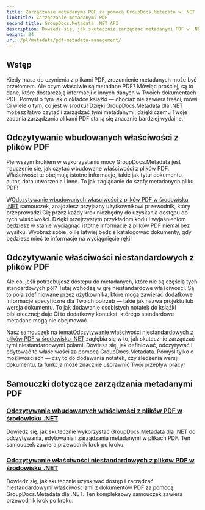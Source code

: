 ```yaml
---
title: Zarządzanie metadanymi PDF za pomocą GroupDocs.Metadata w .NET
linktitle: Zarządzanie metadanymi PDF
second_title: GroupDocs.Metadata .NET API
description: Dowiedz się, jak skutecznie zarządzać metadanymi PDF w .NET przy użyciu GroupDocs.Metadata. Ten kompleksowy przewodnik obejmuje wszystko, od dodawania, edytowania i wyodrębniania metadanych po najlepsze praktyki bezproblemowej implementacji w aplikacjach .NET.
weight: 24
url: /pl/metadata/pdf-metadata-management/
---
```

## Wstęp

Kiedy masz do czynienia z plikami PDF, zrozumienie metadanych może być przełomem. Ale czym właściwie są metadane PDF? Mówiąc prościej, są to dane, które dostarczają informacji o innych danych w Twoich dokumentach PDF. Pomyśl o tym jak o okładce książki — chociaż nie zawiera treści, mówi Ci wiele o tym, co jest w środku! Dzięki GroupDocs.Metadata dla .NET możesz łatwo czytać i zarządzać tymi metadanymi, dzięki czemu Twoje zadania zarządzania plikami PDF staną się znacznie bardziej wydajne.

## Odczytywanie wbudowanych właściwości z plików PDF

Pierwszym krokiem w wykorzystaniu mocy GroupDocs.Metadata jest nauczenie się, jak czytać wbudowane właściwości z plików PDF. Właściwości te obejmują istotne informacje, takie jak tytuł dokumentu, autor, data utworzenia i inne. To jak zaglądanie do szafy metadanych pliku PDF!

 W[Odczytywanie wbudowanych właściwości z plików PDF w środowisku .NET](./reading-built-in-properties-from-pdf/) samouczek, znajdziesz przyjazny użytkownikowi przewodnik, który przeprowadzi Cię przez każdy krok niezbędny do uzyskania dostępu do tych właściwości. Dzięki przejrzystym przykładom kodu i wyjaśnieniom będziesz w stanie wyciągnąć istotne informacje z plików PDF niemal bez wysiłku. Wyobraź sobie, o ile łatwiej będzie katalogować dokumenty, gdy będziesz mieć te informacje na wyciągnięcie ręki!

## Odczytywanie właściwości niestandardowych z plików PDF

Ale co, jeśli potrzebujesz dostępu do metadanych, które nie są częścią tych standardowych pól? Tutaj wchodzą w grę niestandardowe właściwości. Są to pola zdefiniowane przez użytkownika, które mogą zawierać dodatkowe informacje specyficzne dla Twoich potrzeb — takie jak nazwa projektu lub wersja dokumentu. To jak dodawanie osobistych notatek do książki bibliotecznej; daje Ci to dodatkowy kontekst, którego standardowe metadane mogą nie obejmować.

 Nasz samouczek na temat[Odczytywanie właściwości niestandardowych z plików PDF w środowisku .NET](./reading-custom-properties-from-pdf/) zagłębia się w to, jak skutecznie zarządzać tymi niestandardowymi polami. Dowiesz się, jak definiować, odczytywać i edytować te właściwości za pomocą GroupDocs.Metadata. Pomyśl tylko o możliwościach — czy to do dodawania notatek, czy śledzenia wersji dokumentu, ta funkcja może znacznie usprawnić Twój przepływ pracy!

## Samouczki dotyczące zarządzania metadanymi PDF
### [Odczytywanie wbudowanych właściwości z plików PDF w środowisku .NET](./reading-built-in-properties-from-pdf/)
Dowiedz się, jak skutecznie wykorzystać GroupDocs.Metadata dla .NET do odczytywania, edytowania i zarządzania metadanymi w plikach PDF. Ten samouczek zawiera przewodnik krok po kroku.
### [Odczytywanie właściwości niestandardowych z plików PDF w środowisku .NET](./reading-custom-properties-from-pdf/)
Dowiedz się, jak skutecznie uzyskiwać dostęp i zarządzać niestandardowymi właściwościami z dokumentów PDF za pomocą GroupDocs.Metadata dla .NET. Ten kompleksowy samouczek zawiera przewodnik krok po kroku.